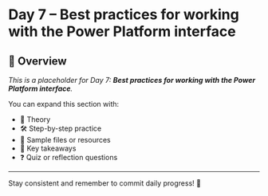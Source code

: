 # Day 7 – Best practices for working with the Power Platform interface

## 📘 Overview

_This is a placeholder for Day 7: **Best practices for working with the Power Platform interface**._

You can expand this section with:
- 🧠 Theory
- 🛠️ Step-by-step practice
- 📁 Sample files or resources
- 📌 Key takeaways
- ❓ Quiz or reflection questions

---

Stay consistent and remember to commit daily progress! 🚀
